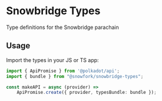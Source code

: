 # Snowbridge Types

Type definitions for the Snowbridge parachain

## Usage

Import the types in your JS or TS app:

```ts
import { ApiPromise } from '@polkadot/api';
import { bundle } from "@snowfork/snowbridge-types";

const makeAPI = async (provider) =>
    ApiPromise.create({ provider, typesBundle: bundle });
```
